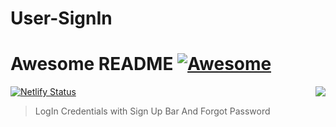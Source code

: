 # User-SignIn
# Awesome README [![Awesome](https://cdn.rawgit.com/sindresorhus/awesome/d7305f38d29fed78fa85652e3a63e154dd8e8829/media/badge.svg)](https://github.com/sindresorhus/awesome#readme)
[![Netlify Status](https://api.netlify.com/api/v1/badges/801ef225-72fe-4fef-87cb-b536a394f54a/deploy-status)](https://app.netlify.com/sites/sad-jepsen-45f9b7/deploys)
<img src="icon.png" align="right" />
>LogIn Credentials with Sign Up Bar And Forgot Password

